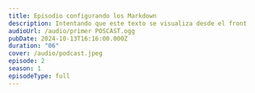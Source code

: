 ```yaml
---
title: Episodio configurando los Markdown
description: Intentando que este texto se visualiza desde el front
audioUrl: /audio/primer POSCAST.ogg
pubDate: 2024-10-13T16:16:00.000Z
duration: "06"
cover: /audio/podcast.jpeg
episode: 2
season: 1
episodeType: full
---
```

